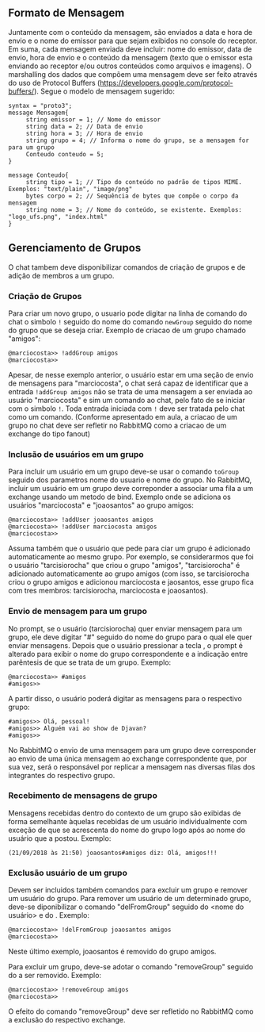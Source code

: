 ## Formato de Mensagem

Juntamente com o conteúdo da mensagem, são enviados a data e hora de envio e o nome do emissor para que
sejam exibidos no console do receptor.
Em suma, cada mensagem enviada deve incluir: nome do emissor, data de envio, hora de envio e o conteúdo da 
mensagem (texto que o emissor esta enviando ao receptor e/ou outros conteúdos como arquivos e imagens).
O marshalling dos dados que compõem uma mensagem deve ser feito através do uso de 
Protocol Buffers (https://developers.google.com/protocol-buffers/).
Segue o modelo de mensagem sugerido:

```
syntax = "proto3";
message Mensagem{
     string emissor = 1; // Nome do emissor
     string data = 2; // Data de envio
     string hora = 3; // Hora de envio
     string grupo = 4; // Informa o nome do grupo, se a mensagem for para um grupo
     Conteudo conteudo = 5;
}

message Conteudo{
     string tipo = 1; // Tipo do conteúdo no padrão de tipos MIME. Exemplos: "text/plain", "image/png" 
     bytes corpo = 2; // Sequência de bytes que compõe o corpo da mensagem
     string nome = 3; // Nome do conteúdo, se existente. Exemplos: "logo_ufs.png", "index.html"
}
```

## Gerenciamento de Grupos

O chat tambem deve disponibilizar comandos de criação de grupos e de adição de membros a um grupo.


### Criação de Grupos

Para criar um novo grupo, o usuario pode digitar na linha de comando do chat o simbolo `!` seguido do
nome do comando `newGroup` seguido do nome do grupo que se deseja criar. Exemplo de criacao de um grupo chamado "amigos":

```
@marciocosta>> !addGroup amigos
@marciocosta>>
```

Apesar, de nesse exemplo anterior, o usuário estar em uma seção de envio de mensagens para "marciocosta",
o chat será capaz de identificar que a entrada `!addGroup amigos` não se trata de uma mensagem a
ser enviada ao usuário "marciocosta" e sim um comando ao chat, pelo fato de se iniciar com o simbolo `!`.
Toda entrada iniciada com `!` deve ser tratada pelo chat como um comando. (Conforme apresentado em aula,
a criacao de um grupo no chat deve ser refletir no RabbitMQ como a criacao de um exchange do tipo fanout)


### Inclusão de usuários em um grupo

Para incluir um usuário em um grupo deve-se usar o comando `toGroup` seguido dos parametros nome do
usuario e nome do grupo. No RabbitMQ, incluir um usuário em um grupo deve correponder a associar uma
fila a um exchange usando um metodo de bind. Exemplo onde se adiciona os usuários "marciocosta" e
"joaosantos" ao grupo amigos:

```
@marciocosta>> !addUser joaosantos amigos
@marciocosta>> !addUser marciocosta amigos
@marciocosta>>
```
Assuma também que o usuário que pede para ciar um grupo é adicionado automaticamente ao mesmo grupo.
Por exemplo, se considerarmos que foi o usuário "tarcisiorocha" que criou o grupo "amigos",
"tarcisiorocha" é adicionado  automaticamente ao grupo amigos (com isso, se tarcisiorocha criou o
grupo amigos e adicionou marciocosta e jaosantos, esse grupo fica com tres membros: tarcisiorocha, marciocosta e joaosantos).

### Envio de mensagem para um grupo

No prompt, se o usuário (tarcisiorocha) quer enviar mensagem para um grupo,
ele deve digitar "#" seguido do nome do grupo para o qual ele quer enviar mensagens. 
Depois que o usuário pressionar a tecla <ENTER>, o prompt é alterado para exibir o nome do grupo correspondente e
a indicação entre parêntesis de que se trata de um grupo. Exemplo:

```
@marciocosta>> #amigos
#amigos>>  
```
A partir disso, o usuário poderá digitar as mensagens para o respectivo grupo:

```
#amigos>> Olá, pessoal!
#amigos>> Alguém vai ao show de Djavan?
#amigos>>
```

No RabbitMQ o envio de uma mensagem para um grupo deve corresponder ao envio de uma única mensagem ao
exchange correspondente que, por sua vez, será o responsável por replicar a mensagem nas diversas filas dos
integrantes do respectivo grupo.

### Recebimento de mensagens de grupo

Mensagens recebidas dentro do contexto de um grupo são exibidas de forma semelhante àquelas recebidas de
um usuário individualmente com exceção de que se acrescenta do nome do grupo logo após ao nome do usuário que a postou. Exemplo:

```
(21/09/2018 às 21:50) joaosantos#amigos diz: Olá, amigos!!!
```

### Exclusão usuário de um grupo

Devem ser incluidos também comandos para excluir um grupo e remover um usuário do grupo.
Para remover um usuário de um determinado grupo, deve-se diponibilizar o comando "delFromGroup" seguido do
<nome do usuário> e do <nome do grupo>. Exemplo:

```
@marciocosta>> !delFromGroup joaosantos amigos
@marciocosta>>
```
Neste último exemplo, joaosantos é removido do grupo amigos.

Para excluir um grupo, deve-se adotar o comando "removeGroup" seguido do <nome do grupo> a ser removido. Exemplo:

```
@marciocosta>> !removeGroup amigos
@marciocosta>>
```
O efeito do comando "removeGroup" deve ser refletido no RabbitMQ como a exclusão do respectivo exchange.

